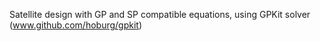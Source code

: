 Satellite design with GP and SP compatible equations, using GPKit solver (www.github.com/hoburg/gpkit)
